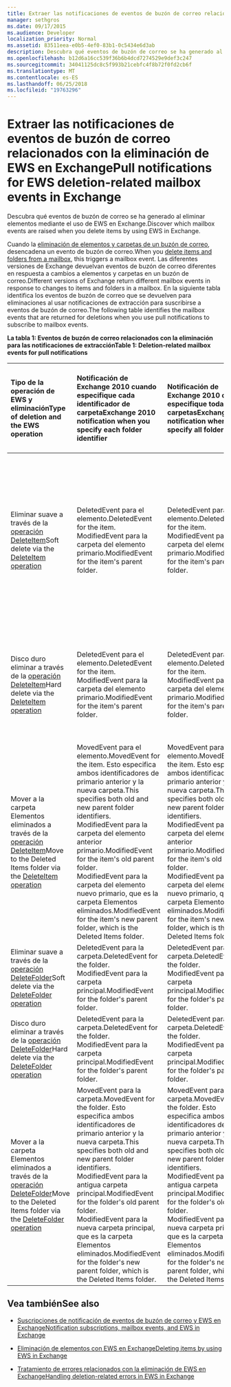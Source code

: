 ```yaml
---
title: Extraer las notificaciones de eventos de buzón de correo relacionados con la eliminación de EWS en Exchange
manager: sethgros
ms.date: 09/17/2015
ms.audience: Developer
localization_priority: Normal
ms.assetid: 83511eea-e0b5-4ef0-83b1-0c5434e6d3ab
description: Descubra qué eventos de buzón de correo se ha generado al eliminar elementos mediante el uso de EWS en Exchange.
ms.openlocfilehash: b12d6a16cc539f36b6b4dcd7274529e9def3c247
ms.sourcegitcommit: 34041125dc8c5f993b21cebfc4f8b72f0fd2cb6f
ms.translationtype: MT
ms.contentlocale: es-ES
ms.lasthandoff: 06/25/2018
ms.locfileid: "19763296"
---
```

# <a name="pull-notifications-for-ews-deletion-related-mailbox-events-in-exchange"></a><span data-ttu-id="432e3-103">Extraer las notificaciones de eventos de buzón de correo relacionados con la eliminación de EWS en Exchange</span><span class="sxs-lookup"><span data-stu-id="432e3-103">Pull notifications for EWS deletion-related mailbox events in Exchange</span></span>

<span data-ttu-id="432e3-104">Descubra qué eventos de buzón de correo se ha generado al eliminar elementos mediante el uso de EWS en Exchange.</span><span class="sxs-lookup"><span data-stu-id="432e3-104">Discover which mailbox events are raised when you delete items by using EWS in Exchange.</span></span>
  
<span data-ttu-id="432e3-105">Cuando la [eliminación de elementos y carpetas de un buzón de correo](deleting-items-by-using-ews-in-exchange.md), desencadena un evento de buzón de correo.</span><span class="sxs-lookup"><span data-stu-id="432e3-105">When you [delete items and folders from a mailbox](deleting-items-by-using-ews-in-exchange.md), this triggers a mailbox event.</span></span> <span data-ttu-id="432e3-106">Las diferentes versiones de Exchange devuelvan eventos de buzón de correo diferentes en respuesta a cambios a elementos y carpetas en un buzón de correo.</span><span class="sxs-lookup"><span data-stu-id="432e3-106">Different versions of Exchange return different mailbox events in response to changes to items and folders in a mailbox.</span></span> <span data-ttu-id="432e3-107">En la siguiente tabla identifica los eventos de buzón de correo que se devuelven para eliminaciones al usar notificaciones de extracción para suscribirse a eventos de buzón de correo.</span><span class="sxs-lookup"><span data-stu-id="432e3-107">The following table identifies the mailbox events that are returned for deletions when you use pull notifications to subscribe to mailbox events.</span></span> 
  
<span data-ttu-id="432e3-108">**La tabla 1: Eventos de buzón de correo relacionados con la eliminación para las notificaciones de extracción**</span><span class="sxs-lookup"><span data-stu-id="432e3-108">**Table 1: Deletion-related mailbox events for pull notifications**</span></span>

|<span data-ttu-id="432e3-109">**Tipo de la operación de EWS y eliminación**</span><span class="sxs-lookup"><span data-stu-id="432e3-109">**Type of deletion and the EWS operation**</span></span>|<span data-ttu-id="432e3-110">**Notificación de Exchange 2010 cuando especifique cada identificador de carpeta**</span><span class="sxs-lookup"><span data-stu-id="432e3-110">**Exchange 2010 notification when you specify each folder identifier**</span></span>|<span data-ttu-id="432e3-111">**Notificación de Exchange 2010 cuando especifique todas las carpetas**</span><span class="sxs-lookup"><span data-stu-id="432e3-111">**Exchange 2010 notification when you specify all folders**</span></span>|<span data-ttu-id="432e3-112">**Exchange Online y Exchange 2013 notificación cuando especifique cada identificador de carpeta**</span><span class="sxs-lookup"><span data-stu-id="432e3-112">**Exchange Online and Exchange 2013 notification when you specify each folder identifier**</span></span>|<span data-ttu-id="432e3-113">**Cuando especifique todas las carpetas de Exchange Online y Exchange 2013**</span><span class="sxs-lookup"><span data-stu-id="432e3-113">**Exchange Online and Exchange 2013 when you specify all folders**</span></span>|
|:-----|:-----|:-----|:-----|:-----|
|<span data-ttu-id="432e3-114">Eliminar suave a través de la [operación DeleteItem](http://msdn.microsoft.com/library/3e26c416-fa12-476e-bfd2-5c1f4bb7b348%28Office.15%29.aspx)</span><span class="sxs-lookup"><span data-stu-id="432e3-114">Soft delete via the [DeleteItem operation](http://msdn.microsoft.com/library/3e26c416-fa12-476e-bfd2-5c1f4bb7b348%28Office.15%29.aspx)</span></span> <br/> |<span data-ttu-id="432e3-115">DeletedEvent para el elemento.</span><span class="sxs-lookup"><span data-stu-id="432e3-115">DeletedEvent for the item.</span></span>  <br/> <span data-ttu-id="432e3-116">ModifiedEvent para la carpeta del elemento primario.</span><span class="sxs-lookup"><span data-stu-id="432e3-116">ModifiedEvent for the item's parent folder.</span></span>  <br/> |<span data-ttu-id="432e3-117">DeletedEvent para el elemento.</span><span class="sxs-lookup"><span data-stu-id="432e3-117">DeletedEvent for the item.</span></span>  <br/> <span data-ttu-id="432e3-118">ModifiedEvent para la carpeta del elemento primario.</span><span class="sxs-lookup"><span data-stu-id="432e3-118">ModifiedEvent for the item's parent folder.</span></span>  <br/> |<span data-ttu-id="432e3-119">MovedEvent para el elemento.</span><span class="sxs-lookup"><span data-stu-id="432e3-119">MovedEvent for the item.</span></span> <span data-ttu-id="432e3-120">Especifica los identificadores de carpeta de principales antiguos y nuevos.</span><span class="sxs-lookup"><span data-stu-id="432e3-120">This specifies both the old and new parent folder identifiers.</span></span> <span data-ttu-id="432e3-121">El elemento se mueve a la carpeta de eliminaciones en el volcado de archivos.</span><span class="sxs-lookup"><span data-stu-id="432e3-121">The item is moved to the Deletions folder in the dumpster.</span></span>  <br/> <span data-ttu-id="432e3-122">ModifiedEvent para la carpeta del elemento primario.</span><span class="sxs-lookup"><span data-stu-id="432e3-122">ModifiedEvent for the item's parent folder.</span></span>  <br/> |<span data-ttu-id="432e3-123">DeletedEvent para el elemento.</span><span class="sxs-lookup"><span data-stu-id="432e3-123">DeletedEvent for the item.</span></span>  <br/> <span data-ttu-id="432e3-124">DeletedEvent para el elemento de la carpeta de búsqueda AllItems tal y predeterminada.</span><span class="sxs-lookup"><span data-stu-id="432e3-124">DeletedEvent for the item from the AllItems default search folder.</span></span>  <br/> <span data-ttu-id="432e3-125">ModifiedEvent para la carpeta del elemento primario.</span><span class="sxs-lookup"><span data-stu-id="432e3-125">ModifiedEvent for the item's parent folder.</span></span>  <br/> |
|<span data-ttu-id="432e3-126">Disco duro eliminar a través de la [operación DeleteItem](http://msdn.microsoft.com/library/3e26c416-fa12-476e-bfd2-5c1f4bb7b348%28Office.15%29.aspx)</span><span class="sxs-lookup"><span data-stu-id="432e3-126">Hard delete via the [DeleteItem operation](http://msdn.microsoft.com/library/3e26c416-fa12-476e-bfd2-5c1f4bb7b348%28Office.15%29.aspx)</span></span> <br/> |<span data-ttu-id="432e3-127">DeletedEvent para el elemento.</span><span class="sxs-lookup"><span data-stu-id="432e3-127">DeletedEvent for the item.</span></span>  <br/> <span data-ttu-id="432e3-128">ModifiedEvent para la carpeta del elemento primario.</span><span class="sxs-lookup"><span data-stu-id="432e3-128">ModifiedEvent for the item's parent folder.</span></span>  <br/> |<span data-ttu-id="432e3-129">DeletedEvent para el elemento.</span><span class="sxs-lookup"><span data-stu-id="432e3-129">DeletedEvent for the item.</span></span>  <br/> <span data-ttu-id="432e3-130">ModifiedEvent para la carpeta del elemento primario.</span><span class="sxs-lookup"><span data-stu-id="432e3-130">ModifiedEvent for the item's parent folder.</span></span>  <br/> |<span data-ttu-id="432e3-131">DeletedEvent para el elemento.</span><span class="sxs-lookup"><span data-stu-id="432e3-131">DeletedEvent for the item.</span></span>  <br/> <span data-ttu-id="432e3-132">ModifiedEvent para la carpeta del elemento primario.</span><span class="sxs-lookup"><span data-stu-id="432e3-132">ModifiedEvent for the item's parent folder.</span></span>  <br/> |<span data-ttu-id="432e3-133">DeletedEvent para el elemento.</span><span class="sxs-lookup"><span data-stu-id="432e3-133">DeletedEvent for the item.</span></span>  <br/> <span data-ttu-id="432e3-134">DeletedEvent para el elemento de la carpeta de búsqueda AllItems tal y predeterminada.</span><span class="sxs-lookup"><span data-stu-id="432e3-134">DeletedEvent for the item from the AllItems default search folder.</span></span>  <br/> <span data-ttu-id="432e3-135">ModifiedEvent para la carpeta del elemento primario.</span><span class="sxs-lookup"><span data-stu-id="432e3-135">ModifiedEvent for the item's parent folder.</span></span>  <br/> |
|<span data-ttu-id="432e3-136">Mover a la carpeta Elementos eliminados a través de la [operación DeleteItem](http://msdn.microsoft.com/library/3e26c416-fa12-476e-bfd2-5c1f4bb7b348%28Office.15%29.aspx)</span><span class="sxs-lookup"><span data-stu-id="432e3-136">Move to the Deleted Items folder via the [DeleteItem operation](http://msdn.microsoft.com/library/3e26c416-fa12-476e-bfd2-5c1f4bb7b348%28Office.15%29.aspx)</span></span> <br/> |<span data-ttu-id="432e3-137">MovedEvent para el elemento.</span><span class="sxs-lookup"><span data-stu-id="432e3-137">MovedEvent for the item.</span></span> <span data-ttu-id="432e3-138">Esto especifica ambos identificadores de primario anterior y la nueva carpeta.</span><span class="sxs-lookup"><span data-stu-id="432e3-138">This specifies both old and new parent folder identifiers.</span></span>  <br/> <span data-ttu-id="432e3-139">ModifiedEvent para la carpeta del elemento anterior primario.</span><span class="sxs-lookup"><span data-stu-id="432e3-139">ModifiedEvent for the item's old parent folder.</span></span>  <br/> <span data-ttu-id="432e3-140">ModifiedEvent para la carpeta del elemento nuevo primario, que es la carpeta Elementos eliminados.</span><span class="sxs-lookup"><span data-stu-id="432e3-140">ModifiedEvent for the item's new parent folder, which is the Deleted Items folder.</span></span>  <br/> |<span data-ttu-id="432e3-141">MovedEvent para el elemento.</span><span class="sxs-lookup"><span data-stu-id="432e3-141">MovedEvent for the item.</span></span> <span data-ttu-id="432e3-142">Esto especifica ambos identificadores de primario anterior y la nueva carpeta.</span><span class="sxs-lookup"><span data-stu-id="432e3-142">This specifies both old and new parent folder identifiers.</span></span>  <br/> <span data-ttu-id="432e3-143">ModifiedEvent para la carpeta del elemento anterior primario.</span><span class="sxs-lookup"><span data-stu-id="432e3-143">ModifiedEvent for the item's old parent folder.</span></span>  <br/> <span data-ttu-id="432e3-144">ModifiedEvent para la carpeta del elemento nuevo primario, que es la carpeta Elementos eliminados.</span><span class="sxs-lookup"><span data-stu-id="432e3-144">ModifiedEvent for the item's new parent folder, which is the Deleted Items folder.</span></span>  <br/> |<span data-ttu-id="432e3-145">MovedEvent para el elemento.</span><span class="sxs-lookup"><span data-stu-id="432e3-145">MovedEvent for the item.</span></span> <span data-ttu-id="432e3-146">Esto especifica ambos identificadores de primario anterior y la nueva carpeta.</span><span class="sxs-lookup"><span data-stu-id="432e3-146">This specifies both old and new parent folder identifiers.</span></span>  <br/> <span data-ttu-id="432e3-147">ModifiedEvent para la carpeta del elemento anterior primario.</span><span class="sxs-lookup"><span data-stu-id="432e3-147">ModifiedEvent for the item's old parent folder.</span></span>  <br/> <span data-ttu-id="432e3-148">ModifiedEvent para la carpeta del elemento nuevo primario, que es la carpeta Elementos eliminados.</span><span class="sxs-lookup"><span data-stu-id="432e3-148">ModifiedEvent for the item's new parent folder, which is the Deleted Items folder.</span></span>  <br/> |<span data-ttu-id="432e3-149">DeletedEvent desde la carpeta de búsqueda predeterminada AllItems tal y.</span><span class="sxs-lookup"><span data-stu-id="432e3-149">DeletedEvent from the AllItems default search folder.</span></span>  <br/> <span data-ttu-id="432e3-150">CreatedEvent para el elemento en la carpeta AllItems tal y.</span><span class="sxs-lookup"><span data-stu-id="432e3-150">CreatedEvent for the item in the AllItems folder.</span></span>  <br/> <span data-ttu-id="432e3-151">ModifiedEvent para la carpeta del elemento original primario.</span><span class="sxs-lookup"><span data-stu-id="432e3-151">ModifiedEvent for the item's original parent folder.</span></span>  <br/> <span data-ttu-id="432e3-152">ModifiedEvent para la carpeta Elementos eliminados.</span><span class="sxs-lookup"><span data-stu-id="432e3-152">ModifiedEvent for the Deleted Items folder.</span></span>  <br/> |
|<span data-ttu-id="432e3-153">Eliminar suave a través de la [operación DeleteFolder](http://msdn.microsoft.com/library/b0f92682-4895-4bcf-a4a1-e4c2e8403979%28Office.15%29.aspx)</span><span class="sxs-lookup"><span data-stu-id="432e3-153">Soft delete via the [DeleteFolder operation](http://msdn.microsoft.com/library/b0f92682-4895-4bcf-a4a1-e4c2e8403979%28Office.15%29.aspx)</span></span> <br/> |<span data-ttu-id="432e3-154">DeletedEvent para la carpeta.</span><span class="sxs-lookup"><span data-stu-id="432e3-154">DeletedEvent for the folder.</span></span>  <br/> <span data-ttu-id="432e3-155">ModifiedEvent para la carpeta principal.</span><span class="sxs-lookup"><span data-stu-id="432e3-155">ModifiedEvent for the folder's parent folder.</span></span>  <br/> |<span data-ttu-id="432e3-156">DeletedEvent para la carpeta.</span><span class="sxs-lookup"><span data-stu-id="432e3-156">DeletedEvent for the folder.</span></span>  <br/> <span data-ttu-id="432e3-157">ModifiedEvent para la carpeta principal.</span><span class="sxs-lookup"><span data-stu-id="432e3-157">ModifiedEvent for the folder's parent folder.</span></span>  <br/> |<span data-ttu-id="432e3-158">DeletedEvent para la carpeta.</span><span class="sxs-lookup"><span data-stu-id="432e3-158">DeletedEvent for the folder.</span></span>  <br/> <span data-ttu-id="432e3-159">ModifiedEvent para la carpeta principal.</span><span class="sxs-lookup"><span data-stu-id="432e3-159">ModifiedEvent for the folder's parent folder.</span></span>  <br/> |<span data-ttu-id="432e3-160">DeletedEvent para la carpeta.</span><span class="sxs-lookup"><span data-stu-id="432e3-160">DeletedEvent for the folder.</span></span>  <br/> <span data-ttu-id="432e3-161">ModifiedEvent para la carpeta principal.</span><span class="sxs-lookup"><span data-stu-id="432e3-161">ModifiedEvent for the folder's parent folder.</span></span>  <br/> |
|<span data-ttu-id="432e3-162">Disco duro eliminar a través de la [operación DeleteFolder](http://msdn.microsoft.com/library/b0f92682-4895-4bcf-a4a1-e4c2e8403979%28Office.15%29.aspx)</span><span class="sxs-lookup"><span data-stu-id="432e3-162">Hard delete via the [DeleteFolder operation](http://msdn.microsoft.com/library/b0f92682-4895-4bcf-a4a1-e4c2e8403979%28Office.15%29.aspx)</span></span> <br/> |<span data-ttu-id="432e3-163">DeletedEvent para la carpeta.</span><span class="sxs-lookup"><span data-stu-id="432e3-163">DeletedEvent for the folder.</span></span>  <br/> <span data-ttu-id="432e3-164">ModifiedEvent para la carpeta principal.</span><span class="sxs-lookup"><span data-stu-id="432e3-164">ModifiedEvent for the folder's parent folder.</span></span>  <br/> |<span data-ttu-id="432e3-165">DeletedEvent para la carpeta.</span><span class="sxs-lookup"><span data-stu-id="432e3-165">DeletedEvent for the folder.</span></span>  <br/> <span data-ttu-id="432e3-166">ModifiedEvent para la carpeta principal.</span><span class="sxs-lookup"><span data-stu-id="432e3-166">ModifiedEvent for the folder's parent folder.</span></span>  <br/> |<span data-ttu-id="432e3-167">DeletedEvent para la carpeta.</span><span class="sxs-lookup"><span data-stu-id="432e3-167">DeletedEvent for the folder.</span></span>  <br/> <span data-ttu-id="432e3-168">ModifiedEvent para la carpeta principal.</span><span class="sxs-lookup"><span data-stu-id="432e3-168">ModifiedEvent for the folder's parent folder.</span></span>  <br/> |<span data-ttu-id="432e3-169">DeletedEvent para la carpeta.</span><span class="sxs-lookup"><span data-stu-id="432e3-169">DeletedEvent for the folder.</span></span>  <br/> <span data-ttu-id="432e3-170">ModifiedEvent para la carpeta principal.</span><span class="sxs-lookup"><span data-stu-id="432e3-170">ModifiedEvent for the folder's parent folder.</span></span>  <br/> |
|<span data-ttu-id="432e3-171">Mover a la carpeta Elementos eliminados a través de la [operación DeleteFolder](http://msdn.microsoft.com/library/b0f92682-4895-4bcf-a4a1-e4c2e8403979%28Office.15%29.aspx)</span><span class="sxs-lookup"><span data-stu-id="432e3-171">Move to the Deleted Items folder via the [DeleteFolder operation](http://msdn.microsoft.com/library/b0f92682-4895-4bcf-a4a1-e4c2e8403979%28Office.15%29.aspx)</span></span> <br/> |<span data-ttu-id="432e3-172">MovedEvent para la carpeta.</span><span class="sxs-lookup"><span data-stu-id="432e3-172">MovedEvent for the folder.</span></span> <span data-ttu-id="432e3-173">Esto especifica ambos identificadores de primario anterior y la nueva carpeta.</span><span class="sxs-lookup"><span data-stu-id="432e3-173">This specifies both old and new parent folder identifiers.</span></span>  <br/> <span data-ttu-id="432e3-174">ModifiedEvent para la antigua carpeta principal.</span><span class="sxs-lookup"><span data-stu-id="432e3-174">ModifiedEvent for the folder's old parent folder.</span></span>  <br/> <span data-ttu-id="432e3-175">ModifiedEvent para la nueva carpeta principal, que es la carpeta Elementos eliminados.</span><span class="sxs-lookup"><span data-stu-id="432e3-175">ModifiedEvent for the folder's new parent folder, which is the Deleted Items folder.</span></span>  <br/> |<span data-ttu-id="432e3-176">MovedEvent para la carpeta.</span><span class="sxs-lookup"><span data-stu-id="432e3-176">MovedEvent for the folder.</span></span> <span data-ttu-id="432e3-177">Esto especifica ambos identificadores de primario anterior y la nueva carpeta.</span><span class="sxs-lookup"><span data-stu-id="432e3-177">This specifies both old and new parent folder identifiers.</span></span>  <br/> <span data-ttu-id="432e3-178">ModifiedEvent para la antigua carpeta principal.</span><span class="sxs-lookup"><span data-stu-id="432e3-178">ModifiedEvent for the folder's old parent folder.</span></span>  <br/> <span data-ttu-id="432e3-179">ModifiedEvent para la nueva carpeta principal, que es la carpeta Elementos eliminados.</span><span class="sxs-lookup"><span data-stu-id="432e3-179">ModifiedEvent for the folder's new parent folder, which is the Deleted Items folder.</span></span>  <br/> |<span data-ttu-id="432e3-180">MovedEvent para la carpeta.</span><span class="sxs-lookup"><span data-stu-id="432e3-180">MovedEvent for the folder.</span></span> <span data-ttu-id="432e3-181">Esto especifica ambos identificadores de primario anterior y la nueva carpeta.</span><span class="sxs-lookup"><span data-stu-id="432e3-181">This specifies both old and new parent folder identifiers.</span></span>  <br/> <span data-ttu-id="432e3-182">ModifiedEvent para la antigua carpeta principal.</span><span class="sxs-lookup"><span data-stu-id="432e3-182">ModifiedEvent for the folder's old parent folder.</span></span>  <br/> <span data-ttu-id="432e3-183">ModifiedEvent para la nueva carpeta principal, que es la carpeta Elementos eliminados.</span><span class="sxs-lookup"><span data-stu-id="432e3-183">ModifiedEvent for the folder's new parent folder, which is the Deleted Items folder.</span></span>  <br/> |<span data-ttu-id="432e3-184">ModifiedEvent para la antigua carpeta principal.</span><span class="sxs-lookup"><span data-stu-id="432e3-184">ModifiedEvent for the folder's old parent folder.</span></span>  <br/> <span data-ttu-id="432e3-185">ModifiedEvent para la nueva carpeta principal que es la carpeta Elementos eliminados.</span><span class="sxs-lookup"><span data-stu-id="432e3-185">ModifiedEvent for the folder's new parent folder which is the Deleted Items folder.</span></span>  <br/> |
   
## <a name="see-also"></a><span data-ttu-id="432e3-186">Vea también</span><span class="sxs-lookup"><span data-stu-id="432e3-186">See also</span></span>


- [<span data-ttu-id="432e3-187">Suscripciones de notificación de eventos de buzón de correo y EWS en Exchange</span><span class="sxs-lookup"><span data-stu-id="432e3-187">Notification subscriptions, mailbox events, and EWS in Exchange</span></span>](notification-subscriptions-mailbox-events-and-ews-in-exchange.md)
    
- [<span data-ttu-id="432e3-188">Eliminación de elementos con EWS en Exchange</span><span class="sxs-lookup"><span data-stu-id="432e3-188">Deleting items by using EWS in Exchange</span></span>](deleting-items-by-using-ews-in-exchange.md)
    
- [<span data-ttu-id="432e3-189">Tratamiento de errores relacionados con la eliminación de EWS en Exchange</span><span class="sxs-lookup"><span data-stu-id="432e3-189">Handling deletion-related errors in EWS in Exchange</span></span>](handling-deletion-related-errors-in-ews-in-exchange.md)
    

